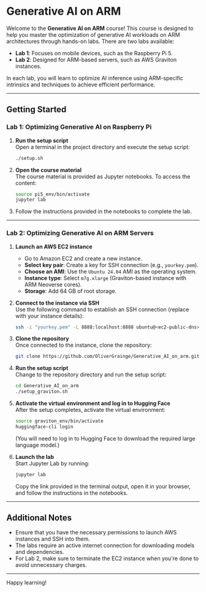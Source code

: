 # **Generative AI on ARM**

Welcome to the **Generative AI on ARM** course! This course is designed to help you master the optimization of generative AI workloads on ARM architectures through hands-on labs. There are two labs available:

- **Lab 1**: Focuses on mobile devices, such as the Raspberry Pi 5.
- **Lab 2**: Designed for ARM-based servers, such as AWS Graviton instances.

In each lab, you will learn to optimize AI inference using ARM-specific intrinsics and techniques to achieve efficient performance.

---

## **Getting Started**

### **Lab 1: Optimizing Generative AI on Raspberry Pi**

1. **Run the setup script**  
   Open a terminal in the project directory and execute the setup script:  
   ```bash
   ./setup.sh
   ```

2. **Open the course material**  
   The course material is provided as Jupyter notebooks. To access the content:
   ```bash
   source pi5_env/bin/activate
   jupyter lab
   ```

3. Follow the instructions provided in the notebooks to complete the lab.

---

### **Lab 2: Optimizing Generative AI on ARM Servers**

1. **Launch an AWS EC2 instance**  
   - Go to Amazon EC2 and create a new instance.
   - **Select key pair**: Create a key for SSH connection (e.g., `yourkey.pem`).
   - **Choose an AMI**: Use the `Ubuntu 24.04` AMI as the operating system.
   - **Instance type**: Select `m7g.xlarge` (Graviton-based instance with ARM Neoverse cores).
   - **Storage**: Add 64 GB of root storage.

2. **Connect to the instance via SSH**  
   Use the following command to establish an SSH connection (replace with your instance details):
   ```bash
   ssh -i "yourkey.pem" -L 8888:localhost:8888 ubuntu@<ec2-public-dns>
   ```

3. **Clone the repository**  
   Once connected to the instance, clone the repository:
   ```bash
   git clone https://github.com/OliverGrainge/Generative_AI_on_arm.git
   ```

4. **Run the setup script**  
   Change to the repository directory and run the setup script:
   ```bash
   cd Generative_AI_on_arm
   ./setup_graviton.sh
   ```

5. **Activate the virtual environment and log in to Hugging Face**  
   After the setup completes, activate the virtual environment:
   ```bash
   source graviton_env/bin/activate
   huggingface-cli login
   ```
   (You will need to log in to Hugging Face to download the required large language model.)

6. **Launch the lab**  
   Start Jupyter Lab by running:
   ```bash
   jupyter lab
   ```
   Copy the link provided in the terminal output, open it in your browser, and follow the instructions in the notebooks.

---

## **Additional Notes**

- Ensure that you have the necessary permissions to launch AWS instances and SSH into them.
- The labs require an active internet connection for downloading models and dependencies.
- For Lab 2, make sure to terminate the EC2 instance when you're done to avoid unnecessary charges.

---

Happy learning!


